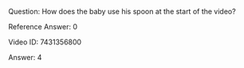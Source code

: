 Question: How does the baby use his spoon at the start of the video?

Reference Answer: 0

Video ID: 7431356800

Answer: 4

